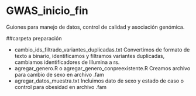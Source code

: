 # GWAS_inicio_fin

Guiones para manejo de datos, control de calidad y asociación genómica. 

##carpeta preparación
- cambio_ids_filtrado_variantes_duplicadas.txt
Convertimos de formato de texto a binario, identificamos y filtramos variantes duplicadas, cambiamos identificadores de Illumina a rs.
- agregar_genero.R o agregar_genero_conpreexistente.R
Creamos archivo para cambio de sexo en archivo .fam
- agregar_datos_muestra.txt
Incluimos dato de sexo y estado de caso o control para obesidad en archivo .fam

